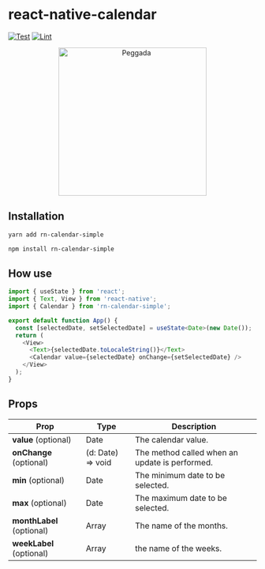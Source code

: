# react-native-calendar

[![Test](https://github.com/emirdeliz/rn-calendar-simple/actions/workflows/test.yml/badge.svg)](https://github.com/emirdeliz/rn-calendar-simple/actions/workflows/test.yml)
[![Lint](https://github.com/emirdeliz/rn-calendar-simple/actions/workflows/lint.yml/badge.svg)](https://github.com/emirdeliz/rn-calendar-simple/actions/workflows/lint.yml)

<p align="center">
  <img src="https://github.com/emirdeliz/rn-calendar-simple/blob/main/docs/demo.gif" width="300" height="auto" alt="Peggada"/>
</p>

## Installation
```bash
yarn add rn-calendar-simple
```
```bash
npm install rn-calendar-simple
```

## How use
```typescript
import { useState } from 'react';
import { Text, View } from 'react-native';
import { Calendar } from 'rn-calendar-simple';

export default function App() {
  const [selectedDate, setSelectedDate] = useState<Date>(new Date());
  return (
    <View>
      <Text>{selectedDate.toLocaleString()}</Text>
      <Calendar value={selectedDate} onChange={setSelectedDate} />
    </View>
  );
}
```

## Props

| **Prop**           | **Type**      | **Description**                              |
| ------------------ | ------------- | -------------------------------------------- |
| **value** (optional) | Date | The calendar value. |
| **onChange** (optional)  | (d: Date) => void | The method called when an update is performed.  |
| **min** (optional) | Date | The minimum date to be selected. |
| **max** (optional) | Date | The maximum date to be selected. |
| **monthLabel** (optional) | Array<ReactNode> | The name of the months. |
| **weekLabel** (optional) | Array<ReactNode> | the name of the weeks. |



